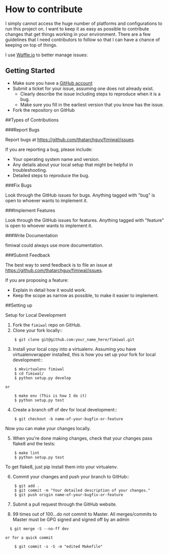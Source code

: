 # How to contribute

I simply cannot access the huge number of platforms and configurations to run this project on.
I want to keep it as easy as possible to contribute changes that
get things working in your environment. There are a few guidelines that I
need contributors to follow so that I can have a chance of keeping on
top of things.

I use [Waffle.io](https://waffle.io/thatarchguy/fimiwal) to better manage issues:

## Getting Started

* Make sure you have a [GitHub account](https://github.com/signup/free)
* Submit a ticket for your issue, assuming one does not already exist.
  * Clearly describe the issue including steps to reproduce when it is a bug.
  * Make sure you fill in the earliest version that you know has the issue.
* Fork the repository on GitHub

##Types of Contributions

###Report Bugs

Report bugs at https://github.com/thatarchguy/fimiwal/issues.

If you are reporting a bug, please include:

* Your operating system name and version.
* Any details about your local setup that might be helpful in troubleshooting.
* Detailed steps to reproduce the bug.

###Fix Bugs

Look through the GitHub issues for bugs. Anything tagged with "bug"
is open to whoever wants to implement it.

###Implement Features

Look through the GitHub issues for features. Anything tagged with "feature"
is open to whoever wants to implement it.

###Write Documentation

fimiwal could always use more documentation.

###Submit Feedback

The best way to send feedback is to file an issue at https://github.com/thatarchguy/fimiwal/issues.

If you are proposing a feature:

* Explain in detail how it would work.
* Keep the scope as narrow as possible, to make it easier to implement.


##Setting up

Setup for Local Development

1. Fork the `fimiwal` repo on GitHub.
2. Clone your fork locally::
```
    $ git clone git@github.com:your_name_here/fimiwal.git
```
3. Install your local copy into a virtualenv. Assuming you have virtualenvwrapper installed, this is how you set up your fork for local development::
```
    $ mkvirtualenv fimiwal
    $ cd fimiwal/
    $ python setup.py develop
```
    or
```  
    $ make env (This is how I do it)
    $ python setup.py test
```
4. Create a branch off of dev for local development::
```
    $ git checkout -b name-of-your-bugfix-or-feature
``` 
   Now you can make your changes locally.

5. When you're done making changes, check that your changes pass flake8 and the tests:
```
    $ make lint
    $ python setup.py test
```
   To get flake8, just pip install them into your virtualenv. 

6. Commit your changes and push your branch to GitHub::
```
    $ git add .
    $ git commit -m "Your detailed description of your changes."
    $ git push origin name-of-your-bugfix-or-feature
```
7. Submit a pull request through the GitHub website.

8. 99 times out of 100...do not commit to Master.
    All merges/commits to Master must be GPG signed and signed off by an admin
```
  $ git merge -S --no-ff dev
```
    or for a quick commit
```    
    $ git commit -s -S -m "edited Makefile"
```
